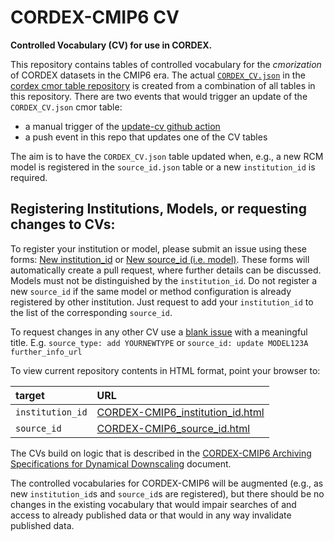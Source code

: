 # CORDEX-CMIP6 CV

**Controlled Vocabulary (CV) for use in CORDEX.**

This repository contains tables of controlled vocabulary for the *cmorization* of CORDEX datasets in the CMIP6 era. The actual [`CORDEX_CV.json`](https://github.com/WCRP-CORDEX/cordex-cmip6-cmor-tables/blob/main/Tables/CORDEX_CV.json) in the [cordex cmor table repository](https://github.com/WCRP-CORDEX/cordex-cmip6-cmor-tables) is created from a combination of all tables in this repository. There are two events that would trigger an update of the `CORDEX_CV.json` cmor table:

* a manual trigger of the [update-cv github action](https://github.com/WCRP-CORDEX/cordex-cv/actions/workflows/update-cv.yaml)
* a push event in this repo that updates one of the CV tables

The aim is to have the `CORDEX_CV.json` table updated when, e.g., a new RCM model is registered in the `source_id.json` table or a new `institution_id` is required.

## Registering Institutions, Models, or requesting changes to CVs:

To register your institution or model, please submit an issue using these forms: [New institution_id]() or [New source_id (i.e. model)]().
These forms will automatically create a pull request, where further details can be discussed. 
Models must not be distinguished by the `institution_id`.
Do not register a new `source_id` if the same model or method configuration is already registered by other institution.
Just request to add your `institution_id` to the list of the corresponding `source_id`.

To request changes in any other CV use a [blank issue](https://github.com/WCRP-CORDEX/cordex-cmip6-cv/issues/new) with a meaningful title.
E.g. `source_type: add YOURNEWTYPE` or `source_id: update MODEL123A further_info_url`

To view current repository contents in HTML format, point your browser to:

| target | URL |
| :-- | :-- |
| `institution_id` | [CORDEX-CMIP6_institution_id.html](https://wcrp-cordex.github.io/cordex-cmip6-cv/CORDEX-CMIP6_institution_id.html) |
| `source_id` | [CORDEX-CMIP6_source_id.html](https://wcrp-cordex.github.io/cordex-cmip6-cv/CORDEX-CMIP6_source_id.html) |

The CVs build on logic that is described in the [CORDEX-CMIP6 Archiving Specifications for Dynamical Downscaling](http://goo.gl/v1drZl) document.

The controlled vocabularies for CORDEX-CMIP6 will be augmented (e.g., as new `institution_id`s and `source_id`s are registered), but there should be no changes in the existing vocabulary that would impair searches of and access to already published data or that would in any way invalidate published data.

